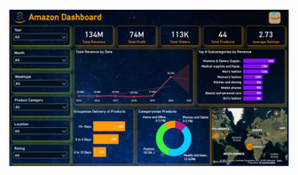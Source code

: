 
![img alt](https://github.com/abhijit-hash/Amazon-Dashboard/blob/c9a19b082a8740af4669e63c8a08632665e6f773/Screenshot%20(256).png)
